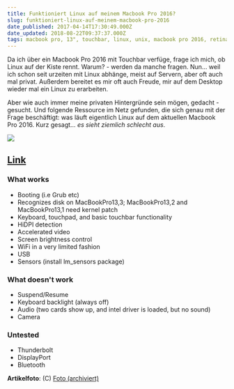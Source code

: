 ```yaml
---
title: Funktioniert Linux auf meinem Macbook Pro 2016?
slug: funktioniert-linux-auf-meinem-macbook-pro-2016
date_published: 2017-04-14T17:30:49.000Z
date_updated: 2018-08-22T09:37:37.000Z
tags: macbook pro, 13", touchbar, linux, unix, macbook pro 2016, retina
---
```


Da ich über ein Macbook Pro 2016 mit Touchbar verfüge, frage ich mich, ob Linux auf der Kiste rennt. Warum? - werden da manche fragen. Nun… weil ich schon seit urzeiten mit Linux abhänge, meist auf Servern, aber oft auch mal privat. Außerdem bereitet es mir oft auch Freude, mir auf dem Desktop wieder mal ein Linux zu erarbeiten. 

Aber wie auch immer meine privaten Hintergründe sein mögen, gedacht - gesucht. Und folgende Ressource im Netz gefunden, die sich genau mit der Frage beschäftigt: was läuft eigentlich Linux auf dem aktuellen Macbook Pro 2016. Kurz gesagt… *es sieht ziemlich schlecht aus*.

![](__GHOST_URL__/content/images/2017/04/powerbook-1.jpg)

## [Link](https://github.com/Dunedan/mbp-2016-linux)

### What works

- Booting (i.e Grub etc)
- Recognizes disk on MacBookPro13,3; MacBookPro13,2 and MacBookPro13,1 need kernel patch
- Keyboard, touchpad, and basic touchbar functionality
- HiDPI detection
- Accelerated video
- Screen brightness control
- WiFi in a very limited fashion
- USB
- Sensors (install lm_sensors package)

### What doesn't work

- Suspend/Resume
- Keyboard backlight (always off)
- Audio (two cards show up, and intel driver is loaded, but no sound)
- Camera

### Untested

- Thunderbolt
- DisplayPort
- Bluetooth

**Artikelfoto**: (C) [Foto (archiviert)](http://web.archive.org/web/20161028064806/http://pinillos.org/wheezy-powerbook)
